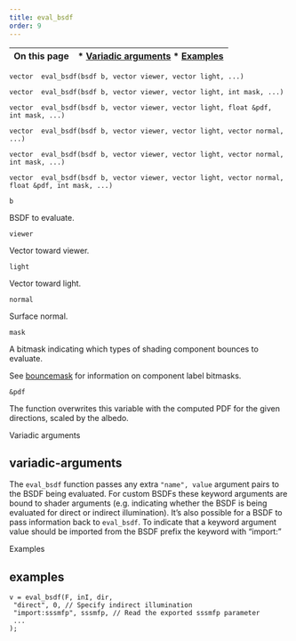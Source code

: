 ```yaml
---
title: eval_bsdf
order: 9
---
```

| On this page | * [Variadic arguments](#variadic-arguments) * [Examples](#examples) |
| --- | --- |

`vector  eval_bsdf(bsdf b, vector viewer, vector light, ...)`

`vector  eval_bsdf(bsdf b, vector viewer, vector light, int mask, ...)`

`vector  eval_bsdf(bsdf b, vector viewer, vector light, float &pdf, int mask, ...)`

`vector  eval_bsdf(bsdf b, vector viewer, vector light, vector normal, ...)`

`vector  eval_bsdf(bsdf b, vector viewer, vector light, vector normal, int mask, ...)`

`vector  eval_bsdf(bsdf b, vector viewer, vector light, vector normal, float &pdf, int mask, ...)`

`b`

BSDF to evaluate.

`viewer`

Vector toward viewer.

`light`

Vector toward light.

`normal`

Surface normal.

`mask`

A bitmask indicating which types of shading component bounces to evaluate.

See [bouncemask](../shading-and-rendering/bouncemask) for information on component label bitmasks.

`&pdf`

The function overwrites this variable with the computed PDF for the given directions, scaled by the albedo.

Variadic arguments

## variadic-arguments

The `eval_bsdf` function passes any extra `"name", value` argument pairs to the BSDF being
evaluated. For custom BSDFs these keyword arguments are bound to shader
arguments (e.g. indicating whether the BSDF is being evaluated for direct or
indirect illumination). It’s also possible for a BSDF to pass information back
to `eval_bsdf`. To indicate that a keyword argument value should be imported
from the BSDF prefix the keyword with “import:”

Examples

## examples

```vex
v = eval_bsdf(F, inI, dir,
 "direct", 0, // Specify indirect illumination
 "import:sssmfp", sssmfp, // Read the exported sssmfp parameter
 ...
);

```
